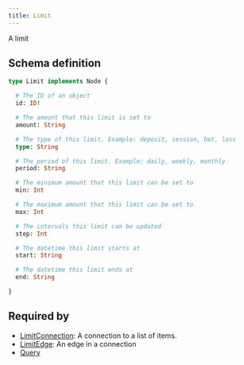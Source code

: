 ```yaml
---
title: Limit
---
```


A limit

## Schema definition
```graphql
type Limit implements Node {

  # The ID of an object
  id: ID! 

  # The amount that this limit is set to
  amount: String 

  # The type of this limit. Example: deposit, session, bet, loss
  type: String 

  # The period of this limit. Example: daily, weekly, monthly
  period: String 

  # The minimum amount that this limit can be set to
  min: Int 

  # The maximum amount that this limit can be set to
  max: Int 

  # The intervals this limit can be updated
  step: Int 

  # The datetime this limit starts at
  start: String 

  # The datetime this limit ends at
  end: String 

}
```

## Required by
* [LimitConnection](graphql/schema/limitconnection.md): A connection to a list of items.
* [LimitEdge](graphql/schema/limitedge.md): An edge in a connection
* [Query](graphql/schema/query.md)
